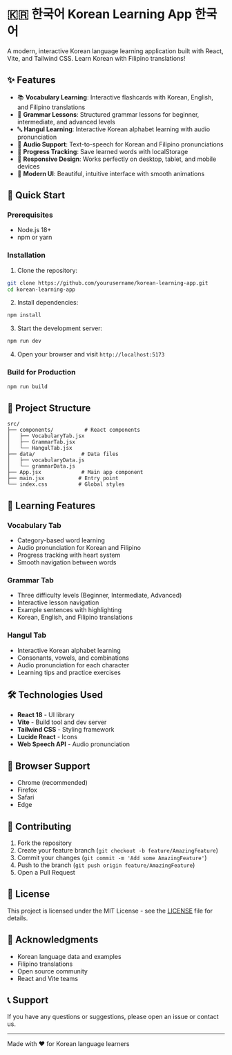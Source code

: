 # 🇰🇷 한국어 Korean Learning App 한국어

A modern, interactive Korean language learning application built with React, Vite, and Tailwind CSS. Learn Korean with Filipino translations!

## ✨ Features

- 📚 **Vocabulary Learning**: Interactive flashcards with Korean, English, and Filipino translations
- 📖 **Grammar Lessons**: Structured grammar lessons for beginner, intermediate, and advanced levels
- 🔤 **Hangul Learning**: Interactive Korean alphabet learning with audio pronunciation
- 🎵 **Audio Support**: Text-to-speech for Korean and Filipino pronunciations
- 💾 **Progress Tracking**: Save learned words with localStorage
- 📱 **Responsive Design**: Works perfectly on desktop, tablet, and mobile devices
- 🎨 **Modern UI**: Beautiful, intuitive interface with smooth animations

## 🚀 Quick Start

### Prerequisites
- Node.js 18+ 
- npm or yarn

### Installation

1. Clone the repository:
```bash
git clone https://github.com/yourusername/korean-learning-app.git
cd korean-learning-app
```

2. Install dependencies:
```bash
npm install
```

3. Start the development server:
```bash
npm run dev
```

4. Open your browser and visit `http://localhost:5173`

### Build for Production

```bash
npm run build
```

## 📁 Project Structure

```
src/
├── components/          # React components
│   ├── VocabularyTab.jsx
│   ├── GrammarTab.jsx
│   └── HangulTab.jsx
├── data/               # Data files
│   ├── vocabularyData.js
│   └── grammarData.js
├── App.jsx             # Main app component
├── main.jsx           # Entry point
└── index.css          # Global styles
```

## 🎯 Learning Features

### Vocabulary Tab
- Category-based word learning
- Audio pronunciation for Korean and Filipino
- Progress tracking with heart system
- Smooth navigation between words

### Grammar Tab
- Three difficulty levels (Beginner, Intermediate, Advanced)
- Interactive lesson navigation
- Example sentences with highlighting
- Korean, English, and Filipino translations

### Hangul Tab
- Interactive Korean alphabet learning
- Consonants, vowels, and combinations
- Audio pronunciation for each character
- Learning tips and practice exercises

## 🛠️ Technologies Used

- **React 18** - UI library
- **Vite** - Build tool and dev server
- **Tailwind CSS** - Styling framework
- **Lucide React** - Icons
- **Web Speech API** - Audio pronunciation

## 📱 Browser Support

- Chrome (recommended)
- Firefox
- Safari
- Edge

## 🤝 Contributing

1. Fork the repository
2. Create your feature branch (`git checkout -b feature/AmazingFeature`)
3. Commit your changes (`git commit -m 'Add some AmazingFeature'`)
4. Push to the branch (`git push origin feature/AmazingFeature`)
5. Open a Pull Request

## 📄 License

This project is licensed under the MIT License - see the [LICENSE](LICENSE) file for details.

## 🙏 Acknowledgments

- Korean language data and examples
- Filipino translations
- Open source community
- React and Vite teams

## 📞 Support

If you have any questions or suggestions, please open an issue or contact us.

---

Made with ❤️ for Korean language learners